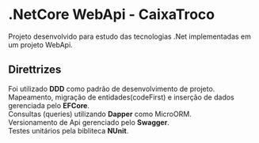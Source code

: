 # .NetCore WebApi - CaixaTroco

Projeto desenvolvido para estudo das tecnologias .Net implementadas em um projeto WebApi.

## Direttrizes

Foi utilizado **DDD** como padrão de desenvolvimento de projeto.<br/>
Mapeamento, migração de entidades(codeFirst) e inserção de dados gerenciada pelo **EFCore**.<br/>
Consultas (queries) utilizando **Dapper** como MicroORM.<br/>
Versionamento de Api gerenciado pelo **Swagger**.<br/>
Testes unitários pela bibliteca **NUnit**.<br/>
